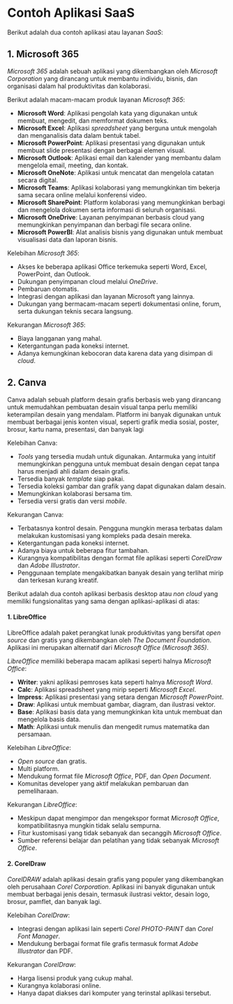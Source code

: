# Contoh Aplikasi SaaS
Berikut adalah dua contoh aplikasi atau layanan *SaaS*:
## 1. Microsoft 365
*Microsoft 365* adalah sebuah aplikasi yang dikembangkan oleh *Microsoft Corporation* yang dirancang untuk membantu individu, bisnis, dan organisasi dalam hal produktivitas dan kolaborasi.  
  
Berikut adalah macam-macam produk layanan *Microsoft 365*:
- __Microsoft Word__: Aplikasi pengolah kata yang digunakan untuk membuat, mengedit, dan memformat dokumen teks.
- __Microsoft Excel__: Aplikasi *spreadsheet* yang berguna untuk mengolah dan menganalisis data dalam bentuk tabel.
- __Microsoft PowerPoint__: Aplikasi presentasi yang digunakan untuk membuat slide presentasi dengan berbagai elemen visual.
- __Microsoft Outlook__: Aplikasi email dan kalender yang membantu dalam mengelola email, meeting, dan kontak.
- __Microsoft OneNote__: Aplikasi untuk mencatat dan mengelola catatan secara digital.
- __Microsoft Teams__: Aplikasi kolaborasi yang memungkinkan tim bekerja sama secara online melalui konferensi video.
- __Microsoft SharePoint__: Platform kolaborasi yang memungkinkan berbagi dan mengelola dokumen serta informasi di seluruh organisasi.
- __Microsoft OneDrive__: Layanan penyimpanan berbasis cloud yang memungkinkan penyimpanan dan berbagi file secara online.
- __Microsoft PowerBI__: Alat analisis bisnis yang digunakan untuk membuat visualisasi data dan laporan bisnis.
  
Kelebihan *Microsoft 365*:
- Akses ke beberapa aplikasi Office terkemuka seperti Word, Excel, PowerPoint, dan Outlook.
- Dukungan penyimpanan cloud melalui *OneDrive*.
- Pembaruan otomatis.
- Integrasi dengan aplikasi dan layanan Microsoft yang lainnya.
- Dukungan yang bermacam-macam seperti dokumentasi online, forum, serta dukungan teknis secara langsung.
  
Kekurangan *Microsoft 365*:
- Biaya langganan yang mahal.
- Ketergantungan pada koneksi internet.
- Adanya kemungkinan kebocoran data karena data yang disimpan di *cloud*.
  
## 2. Canva
Canva adalah sebuah platform desain grafis berbasis web yang dirancang untuk memudahkan pembuatan desain visual tanpa perlu memiliki keterampilan desain yang mendalam. Platform ini banyak digunakan untuk membuat berbagai jenis konten visual, seperti grafik media sosial, poster, brosur, kartu nama, presentasi, dan banyak lagi  
  
Kelebihan Canva:
- *Tools* yang tersedia mudah untuk digunakan. Antarmuka yang intuitif memungkinkan pengguna untuk membuat desain dengan cepat tanpa harus menjadi ahli dalam desain grafis.
- Tersedia banyak *template* siap pakai.
- Tersedia koleksi gambar dan grafik yang dapat digunakan dalam desain.
- Memungkinkan kolaborasi bersama tim.
- Tersedia versi gratis dan versi *mobile*.
  
Kekurangan Canva:
- Terbatasnya kontrol desain. Pengguna mungkin merasa terbatas dalam melakukan kustomisasi yang kompleks pada desain mereka.
- Ketergantungan pada koneksi internet.
- Adanya biaya untuk beberapa fitur tambahan.
- Kurangnya kompatibilitas dengan format file aplikasi seperti *CorelDraw* dan *Adobe Illustrator*.
- Penggunaan template mengakibatkan banyak desain yang terlihat mirip dan terkesan kurang kreatif.
  

Berikut adalah dua contoh aplikasi berbasis desktop atau *non cloud* yang memiliki fungsionalitas yang sama dengan aplikasi-aplikasi di atas:
#### 1. LibreOffice  
LibreOffice adalah paket perangkat lunak produktivitas yang bersifat *open source* dan gratis yang dikembangkan oleh *The Document Foundation*. Aplikasi ini merupakan alternatif dari *Microsoft Office (Microsoft 365)*.  

*LibreOffice* memiliki beberapa macam aplikasi seperti halnya *Microsoft Office*:
- __Writer__: yakni aplikasi pemroses kata seperti halnya *Microsoft Word*.
- __Calc__: Aplikasi spreadsheet yang mirip seperti *Microsoft Excel*.
- __Impress__: Aplikasi presentasi yang setara dengan *Microsoft PowerPoint*.
- __Draw__: Aplikasi untuk membuat gambar, diagram, dan ilustrasi vektor.
- __Base__: Aplikasi basis data yang memungkinkan kita untuk membuat dan mengelola basis data.
- __Math__: Aplikasi untuk menulis dan mengedit rumus matematika dan persamaan.

Kelebihan *LibreOffice*:
- *Open source* dan gratis.
- Multi platform.
- Mendukung format file *Microsoft Office*, PDF, dan *Open Document*.
- Komunitas developer yang aktif melakukan pembaruan dan pemeliharaan.

Kekurangan *LibreOffice*:
- Meskipun dapat mengimpor dan mengekspor format *Microsoft Office*, kompatibilitasnya mungkin tidak selalu sempurna.
- Fitur kustomisasi yang tidak sebanyak dan secanggih *Microsoft Office*.
- Sumber referensi belajar dan pelatihan yang tidak sebanyak *Microsoft Office*.

#### 2. CorelDraw
*CorelDRAW* adalah aplikasi desain grafis yang populer yang dikembangkan oleh perusahaan *Corel Corporation*. Aplikasi ini banyak digunakan untuk membuat berbagai jenis desain, termasuk ilustrasi vektor, desain logo, brosur, pamflet, dan banyak lagi.  
  
Kelebihan *CorelDraw*:
- Integrasi dengan aplikasi lain seperti *Corel PHOTO-PAINT* dan *Corel Font Manager*.
- Mendukung berbagai format file grafis termasuk format *Adobe Illustrator* dan PDF.
  
Kekurangan *CorelDraw*:
- Harga lisensi produk yang cukup mahal.
- Kurangnya kolaborasi online.
- Hanya dapat diakses dari komputer yang terinstal aplikasi tersebut.